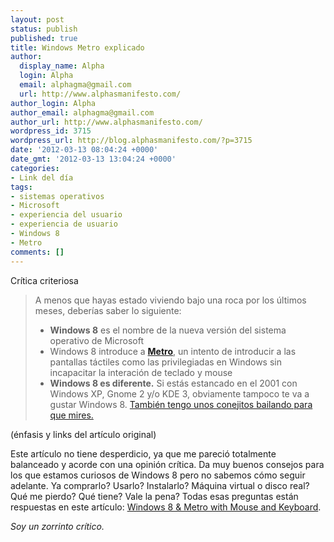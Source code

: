 ```yaml
---
layout: post
status: publish
published: true
title: Windows Metro explicado
author:
  display_name: Alpha
  login: Alpha
  email: alphagma@gmail.com
  url: http://www.alphasmanifesto.com/
author_login: Alpha
author_email: alphagma@gmail.com
author_url: http://www.alphasmanifesto.com/
wordpress_id: 3715
wordpress_url: http://blog.alphasmanifesto.com/?p=3715
date: '2012-03-13 08:04:24 +0000'
date_gmt: '2012-03-13 13:04:24 +0000'
categories:
- Link del día
tags:
- sistemas operativos
- Microsoft
- experiencia del usuario
- experiencia de usuario
- Windows 8
- Metro
comments: []
---
```

Crítica criteriosa

> A menos que hayas estado viviendo bajo una roca por los últimos meses, deberías saber lo siguiente:
> 
> - **Windows 8** es el nombre de la nueva versión del sistema operativo de Microsoft
> - Windows 8 introduce a **[Metro](http://blogs.msdn.com/b/b8/archive/2011/08/31/designing-for-metro-style-and-the-desktop.aspx)**, un intento de introducir a las pantallas táctiles como las privilegiadas en Windows sin incapacitar la interación de teclado y mouse
> - **Windows 8 es diferente.** Si estás estancado en el 2001 con Windows XP, Gnome 2 y/o KDE 3, obviamente tampoco te va a gustar Windows 8. [También tengo unos conejitos bailando para que mires.](http://secunia.com/advisories/41986/)

(énfasis y links del artículo original)

Este artículo no tiene desperdicio, ya que me pareció totalmente balanceado y acorde con una opinión crítica. Da muy buenos consejos para los que estamos curiosos de Windows 8 pero no sabemos cómo seguir adelante. Ya comprarlo? Usarlo? Instalarlo? Máquina virtual o disco real? Qué me pierdo? Qué tiene? Vale la pena? Todas esas preguntas están respuestas en este artículo: [Windows 8 &amp; Metro with Mouse and Keyboard](http://blog.superuser.com/2012/03/09/win8-metro-review/).

_Soy un zorrinto crítico._
